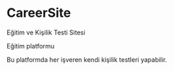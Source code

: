 # CareerSite
Eğitim ve Kişilik Testi Sitesi

Eğitim platformu

Bu platformda her işveren kendi kişilik testleri yapabilir.

